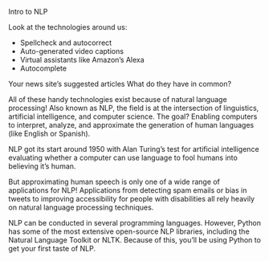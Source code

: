 Intro to NLP

Look at the technologies around us:
<ul>
<li>
Spellcheck and autocorrect</li>
<li>
Auto-generated video captions</li><li>
Virtual assistants like Amazon’s Alexa</li><li>
Autocomplete</li>
</li>
</ul>
Your news site’s suggested articles
What do they have in common?

All of these handy technologies exist because of natural language processing! Also known as NLP, the field is at the intersection of linguistics, artificial intelligence, and computer science. The goal? Enabling computers to interpret, analyze, and approximate the generation of human languages (like English or Spanish).

NLP got its start around 1950 with Alan Turing’s test for artificial intelligence evaluating whether a computer can use language to fool humans into believing it’s human.

But approximating human speech is only one of a wide range of applications for NLP! Applications from detecting spam emails or bias in tweets to improving accessibility for people with disabilities all rely heavily on natural language processing techniques.

NLP can be conducted in several programming languages. However, Python has some of the most extensive open-source NLP libraries, including the Natural Language Toolkit or NLTK. Because of this, you’ll be using Python to get your first taste of NLP.
